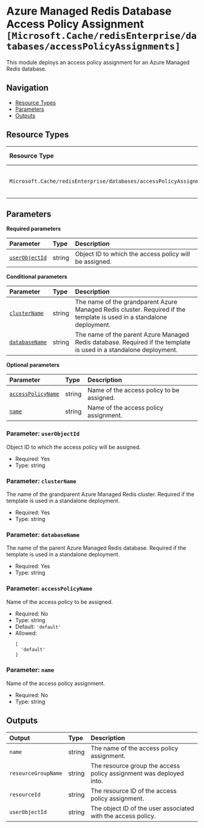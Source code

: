# Azure Managed Redis Database Access Policy Assignment `[Microsoft.Cache/redisEnterprise/databases/accessPolicyAssignments]`

This module deploys an access policy assignment for an Azure Managed Redis database.

## Navigation

- [Resource Types](#Resource-Types)
- [Parameters](#Parameters)
- [Outputs](#Outputs)

## Resource Types

| Resource Type | API Version |
| :-- | :-- |
| `Microsoft.Cache/redisEnterprise/databases/accessPolicyAssignments` | [2025-05-01-preview](https://learn.microsoft.com/en-us/azure/templates/Microsoft.Cache/2025-05-01-preview/redisEnterprise/databases/accessPolicyAssignments) |

## Parameters

**Required parameters**

| Parameter | Type | Description |
| :-- | :-- | :-- |
| [`userObjectId`](#parameter-userobjectid) | string | Object ID to which the access policy will be assigned. |

**Conditional parameters**

| Parameter | Type | Description |
| :-- | :-- | :-- |
| [`clusterName`](#parameter-clustername) | string | The name of the grandparent Azure Managed Redis cluster. Required if the template is used in a standalone deployment. |
| [`databaseName`](#parameter-databasename) | string | The name of the parent Azure Managed Redis database. Required if the template is used in a standalone deployment. |

**Optional parameters**

| Parameter | Type | Description |
| :-- | :-- | :-- |
| [`accessPolicyName`](#parameter-accesspolicyname) | string | Name of the access policy to be assigned. |
| [`name`](#parameter-name) | string | Name of the access policy assignment. |

### Parameter: `userObjectId`

Object ID to which the access policy will be assigned.

- Required: Yes
- Type: string

### Parameter: `clusterName`

The name of the grandparent Azure Managed Redis cluster. Required if the template is used in a standalone deployment.

- Required: Yes
- Type: string

### Parameter: `databaseName`

The name of the parent Azure Managed Redis database. Required if the template is used in a standalone deployment.

- Required: Yes
- Type: string

### Parameter: `accessPolicyName`

Name of the access policy to be assigned.

- Required: No
- Type: string
- Default: `'default'`
- Allowed:
  ```Bicep
  [
    'default'
  ]
  ```

### Parameter: `name`

Name of the access policy assignment.

- Required: No
- Type: string

## Outputs

| Output | Type | Description |
| :-- | :-- | :-- |
| `name` | string | The name of the access policy assignment. |
| `resourceGroupName` | string | The resource group the access policy assignment was deployed into. |
| `resourceId` | string | The resource ID of the access policy assignment. |
| `userObjectId` | string | The object ID of the user associated with the access policy. |
